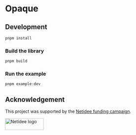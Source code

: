 # Opaque

## Development

```sh
pnpm install
```

### Build the library

```sh
pnpm build
```

### Run the example

```sh
pnpm example:dev
```

## Acknowledgement

This project was supported by the [Netidee funding campaign](https://www.netidee.at/).

<img
  src="https://user-images.githubusercontent.com/223045/225402556-e9f571f3-79fa-4bca-b017-af57d6afe744.jpg"
  alt="Netidee logo"
  width="125"
  height="38"
/>
